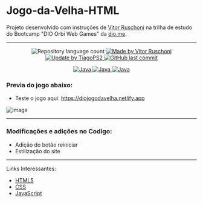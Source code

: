 # Jogo-da-Velha-HTML
Projeto desenvolvido com instruções de [Vitor Ruschoni] na trilha de estudo do Bootcamp "DIO Orbi Web Games" da [dio.me].


---

<p align="center">
	<img alt="Repository language count" src="https://img.shields.io/github/languages/count/TiagoPS2/Jogo-da-Velha-HTML">
	<a href="https://www.linkedin.com/in/ruschoni02/">
		<img alt="Made by Vitor Ruschoni" src="https://img.shields.io/badge/made%20by-Ruschoni-blue">
	</a>
	<a href="https://www.linkedin.com/in/tiagops2/">
		<img alt="Update by TiagoPS2" src="https://img.shields.io/badge/update%20by-TiagoPS2-green">
	</a>
	<a href="https://github.com/TiagoPS2/Jogo-Space-Shooter-HTML/commits/main">
		<img alt="GitHub last commit" src="https://img.shields.io/github/last-commit/TiagoPS2/Jogo-da-Velha-HTML?color=blue">
	</a>
</p>

<p align="center">
  <a href="https://developer.mozilla.org/pt-BR/docs/Web/JavaScript/Guide/Introduction">
	  <img alt="Java" src="https://img.shields.io/static/v1?color=yellow&label=Dev&message=JavaScript&style=for-the-badge&logo=Javascript">
	</a>
  <a href="https://www.w3schools.com/html/">
	  <img alt="Java" src="https://img.shields.io/static/v1?color=red&label=Dev&message=HTML5&style=for-the-badge&logo=HTML5">
	</a>
  <a href="https://www.w3schools.com/css/">
	  <img alt="Java" src="https://img.shields.io/static/v1?color=blue&label=Dev&message=CSS&style=for-the-badge&logo=CSS3">
	</a>
</p>


### Previa do jogo abaixo:
 - Teste o jogo aqui: https://diojogodavelha.netlify.app
 
![image](https://user-images.githubusercontent.com/102334852/163814297-8786225d-77c4-432a-be58-b056758e2067.png)

---
### Modificações e adições no Codigo:
 - Adição do botão reiniciar
 - Estilização do site

---
Links Interessantes:
* [HTML5]
* [CSS]
* [JavaScript]


[dio.me]: https://dio.me/
[Vitor Ruschoni]: https://www.linkedin.com/in/ruschoni02/
[HTML5]: https://www.w3schools.com/html/
[CSS]: https://www.w3schools.com/css/
[JavaScript]: https://developer.mozilla.org/pt-BR/docs/Web/JavaScript/Guide/Introduction
